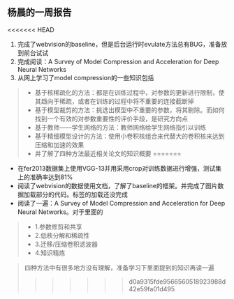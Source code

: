 杨晨的一周报告
--------
<<<<<<< HEAD
1. 完成了webvision的baseline，但是后台运行时evulate方法总有BUG，准备放到前台试试
2. 完成阅读：A Survey of Model Compression and Acceleration for Deep Neural Networks
3. 从网上学习了model compression的一些知识包括
> * 基于核稀疏化的方法：都是在训练过程中，对参数的更新进行限制，使其趋向于稀疏，或者在训练的过程中将不重要的连接截断掉
> * 基于模型裁剪的方法：挑选出模型中不重要的参数，将其剔除。而如何找到一个有效的对参数重要性的评价手段，是研究方向点
> * 基于教师——学生网络的方法：教师网络给学生网络指引以训练
> * 基于精细模型设计的方法：使用小卷积核组合来代替大的卷积核来达到压缩和加速的效果
> * 并了解了四种方法最近相关论文的知识概要
=======
* 在fer2013数据集上使用VGG-13并用采用crop对训练数据进行增强，测试集上的准确率达到81%
* 阅读了webvision的数据使用文档，了解了baseline的框架。并完成了图片数据加载部分的代码。标签的加载还没完成
* 阅读了一遍：A Survey of Model Compression and Acceleration for Deep Neural Networks。对于里面的
> * 1.参数修剪和共享
> * 2.低秩分解和稀疏性
> * 3.迁移/压缩卷积滤波器
> * 4.知识精炼

> 四种方法中有很多地方没有理解，准备学习下里面提到的知识再读一遍
>>>>>>> d0a9315fde9566560518923988d42e59fa01d495
